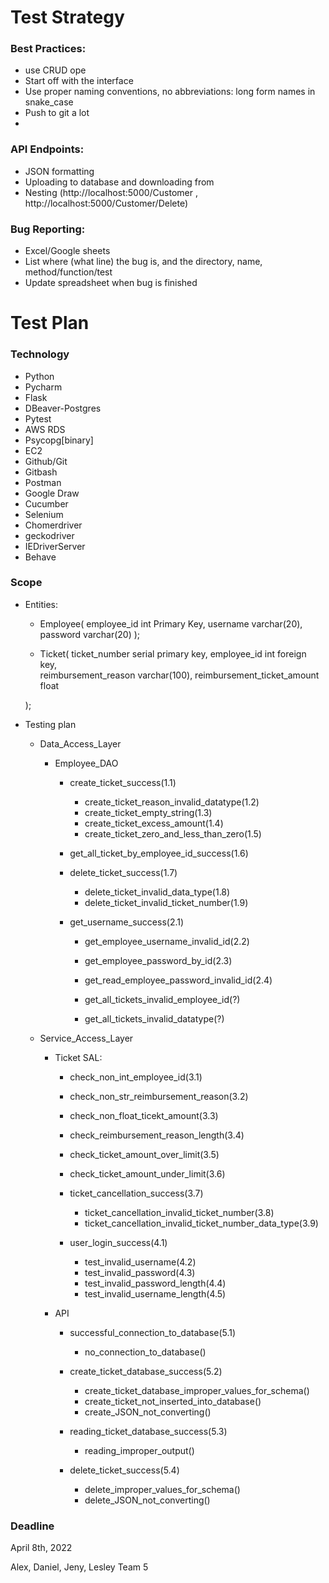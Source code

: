 # Test Strategy


### Best Practices:
- use CRUD ope
- Start off with the interface
- Use proper naming conventions, no abbreviations: long form names in snake_case
- Push to git a lot
- 

### API Endpoints:

- JSON formatting
- Uploading to database and downloading from
- Nesting (http://localhost:5000/Customer , http://localhost:5000/Customer/Delete)


### Bug Reporting:

- Excel/Google sheets
- List where (what line) the bug is, and the directory, name, method/function/test
- Update spreadsheet when bug is finished

# Test Plan



### Technology

- Python
- Pycharm
- Flask
- DBeaver-Postgres
- Pytest
- AWS RDS
- Psycopg[binary]
- EC2
- Github/Git
- Gitbash
- Postman
- Google Draw
- Cucumber
- Selenium
- Chomerdriver
- geckodriver
- IEDriverServer
- Behave


### Scope

- Entities:
    - Employee(
        employee_id int Primary Key,
        username varchar(20),
        password varchar(20)
    );


    - Ticket(
        ticket_number serial primary key,
        employee_id int foreign key,        
        reimbursement_reason varchar(100),
        reimbursement_ticket_amount float

    );

- Testing plan

    - Data_Access_Layer
      - Employee_DAO
        - create_ticket_success(1.1)
            - create_ticket_reason_invalid_datatype(1.2)
            - create_ticket_empty_string(1.3)
            - create_ticket_excess_amount(1.4)
            - create_ticket_zero_and_less_than_zero(1.5)

        - get_all_ticket_by_employee_id_success(1.6)

        - delete_ticket_success(1.7)
            - delete_ticket_invalid_data_type(1.8)
            - delete_ticket_invalid_ticket_number(1.9)

        - get_username_success(2.1)
            - get_employee_username_invalid_id(2.2)
            - get_employee_password_by_id(2.3)
            - get_read_employee_password_invalid_id(2.4)


            - get_all_tickets_invalid_employee_id(?)
            - get_all_tickets_invalid_datatype(?)


    - Service_Access_Layer

        - Ticket SAL:
            - check_non_int_employee_id(3.1)
            - check_non_str_reimbursement_reason(3.2)
            - check_non_float_ticekt_amount(3.3)
            - check_reimbursement_reason_length(3.4)
            - check_ticket_amount_over_limit(3.5)
            - check_ticket_amount_under_limit(3.6) 
            
            - ticket_cancellation_success(3.7)
                - ticket_cancellation_invalid_ticket_number(3.8)
                - ticket_cancellation_invalid_ticket_number_data_type(3.9)

            - user_login_success(4.1)
                - test_invalid_username(4.2)
                - test_invalid_password(4.3)
                - test_invalid_password_length(4.4)
                - test_invalid_username_length(4.5)



        - API
            - successful_connection_to_database(5.1)
                - no_connection_to_database()

            - create_ticket_database_success(5.2)
                - create_ticket_database_improper_values_for_schema()
                - create_ticket_not_inserted_into_database()
                - create_JSON_not_converting()


            - reading_ticket_database_success(5.3)
                - reading_improper_output()


            - delete_ticket_success(5.4)
                - delete_improper_values_for_schema()
                - delete_JSON_not_converting()




### Deadline

April 8th, 2022


Alex, Daniel, Jeny, Lesley Team 5